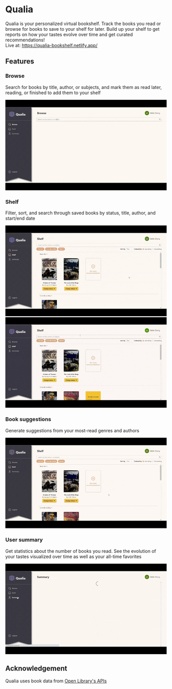 # Qualia

Qualia is your personalized virtual bookshelf. Track the books you read or browse for books to save to your shelf for later. Build up your shelf to get reports on how your tastes evolve over time and get curated recommendations!\
Live at: https://qualia-bookshelf.netlify.app/

## Features

### Browse

Search for books by title, author, or subjects, and mark them as read later, reading, or finished to add them to your shelf

![browse](readmeFiles/browseGifCompressed.gif)

### Shelf

Filter, sort, and search through saved books by status, title, author, and start/end date

![filter](readmeFiles/filterGifCompressed.gif)
![search](readmeFiles/searchGifCompressed.gif)

### Book suggestions

Generate suggestions from your most-read genres and authors

![suggestion](readmeFiles/suggestionGifCompressed.gif)

### User summary

Get statistics about the number of books you read. See the evolution of your tastes visualized over time as well as your all-time favorites

![summary](readmeFiles/summaryGifCompressed.gif)

## Acknowledgement

Qualia uses book data from [Open Library's APIs](https://openlibrary.org/developers/api)

